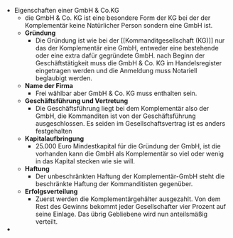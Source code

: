 - Eigenschaften einer GmbH & Co.KG
	- die GmbH & Co. KG ist eine besondere Form der KG bei der der Komplementär keine Natürlicher Person sondern eine GmbH ist.
	- **Gründung**
		- Die Gründung ist wie bei der [[Kommanditgesellschaft (KG)]] nur das der Komplementär eine GmbH, entweder eine bestehende oder eine extra dafür gegründete GmbH. nach Beginn der Geschäftstätigkeit muss die GmbH & Co. KG im Handelsregister eingetragen werden und die Anmeldung muss Notariell beglaubigt werden.
	- **Name der Firma**
		- Frei wählbar aber GmbH & Co. KG muss enthalten sein.
	- **Geschäftsführung und Vertretung**
		- Die Geschäftsführung liegt bei dem Komplementär also der GmbH, die Kommanditen ist von der Geschäftsführung ausgeschlossen. Es seiden im Gesellschaftsvertrag ist es anders festgehalten
	- **Kapitalaufbringung**
		- 25.000 Euro Mindestkapital für die Gründung der GmbH, ist die vorhanden kann die GmbH als Komplementär so viel oder wenig in das Kapital stecken wie sie will.
	- **Haftung**
		- Der unbeschränkten Haftung der Komplementär-GmbH steht die beschränkte Haftung der Kommanditisten gegenüber.
	- **Erfolgsverteilung**
		- Zuerst werden die Komplementärgehälter ausgezahlt. Von dem Rest des Gewinns bekommt jeder Gesellschafter vier Prozent auf seine Einlage. Das übrig Gebliebene wird nun anteilsmäßig verteilt.
-